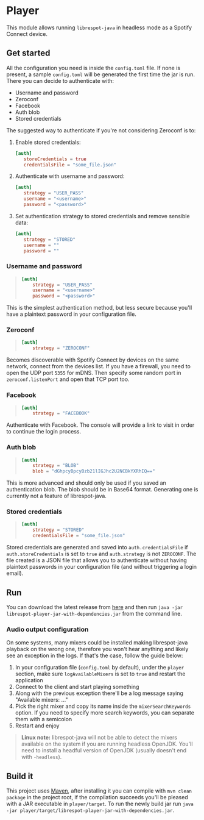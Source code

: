 # Player
This module allows running `librespot-java` in headless mode as a Spotify Connect device.

## Get started
All the configuration you need is inside the `config.toml` file. If none is present, a sample `config.toml` will be generated the first time the jar is run. There you can decide to authenticate with:
- Username and password
- Zeroconf
- Facebook
- Auth blob
- Stored credentials

The suggested way to authenticate if you're not considering Zeroconf is to:
1) Enable stored credentials:
    ```toml
    [auth]
       storeCredentials = true
       credentialsFile = "some_file.json"
    ```
2) Authenticate with username and password:
    ```toml
    [auth]
       strategy = "USER_PASS"
       username = "<username>"
       password = "<password>"
    ```
3) Set authentication strategy to stored credentials and remove sensible data:
    ```toml
    [auth]
       strategy = "STORED"
       username = ""
       password = ""
    ```

### Username and password
> ```toml
> [auth]
>     strategy = "USER_PASS"
>     username = "<username>"
>     password = "<password>"
> ```
This is the simplest authentication method, but less secure because you'll have a plaintext password in your configuration file.

### Zeroconf
> ```toml
> [auth]
>     strategy = "ZEROCONF"
> ```
Becomes discoverable with Spotify Connect by devices on the same network, connect from the devices list.
If you have a firewall, you need to open the UDP port `5355` for mDNS. Then specify some random port in `zeroconf.listenPort` and open that TCP port too.

### Facebook
> ```toml
> [auth]
>     strategy = "FACEBOOK"
> ```
Authenticate with Facebook. The console will provide a link to visit in order to continue the login process.

### Auth blob
> ```toml
> [auth]
>     strategy = "BLOB"
>     blob = "dGhpcyBpcyBzb21lIGJhc2U2NCBkYXRhIQ=="
> ```
This is more advanced and should only be used if you saved an authentication blob. The blob should be in Base64 format. Generating one is currently not a feature of librespot-java.

### Stored credentials
> ```toml
> [auth]
>     strategy = "STORED"
>     credentialsFile = "some_file.json"
> ```
Stored credentials are generated and saved into `auth.credentialsFile` if `auth.storeCredentials` is set to `true` and `auth.strategy` is not `ZEROCONF`. The file created is a JSON file that allows you to authenticate without having plaintext passwords in your configuration file (and without triggering a login email).
 

## Run
You can download the latest release from [here](https://github.com/librespot-org/librespot-java/releases) and then run `java -jar librespot-player-jar-with-dependencies.jar` from the command line.

### Audio output configuration
On some systems, many mixers could be installed making librespot-java playback on the wrong one, therefore you won't hear anything and likely see an exception in the logs. If that's the case, follow the guide below:
1) In your configuration file (`config.toml` by default), under the `player` section, make sure `logAvailableMixers` is set to `true` and restart the application
2) Connect to the client and start playing something
3) Along with the previous exception there'll be a log message saying "Available mixers: ..."
4) Pick the right mixer and copy its name inside the `mixerSearchKeywords` option. If you need to specify more search keywords, you can separate them with a semicolon
5) Restart and enjoy

> **Linux note:** librespot-java will not be able to detect the mixers available on the system if you are running headless OpenJDK. You'll need to install a headful version of OpenJDK (usually doesn't end with `-headless`).

## Build it
This project uses [Maven](https://maven.apache.org/), after installing it you can compile with `mvn clean package` in the project root, if the compilation succeeds you'll be pleased with a JAR executable in `player/target`.
To run the newly build jar run `java -jar player/target/librespot-player-jar-with-dependencies.jar`.